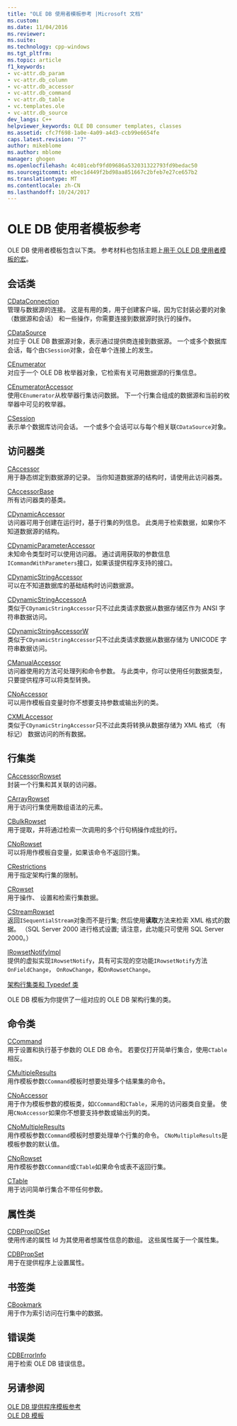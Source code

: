 ```yaml
---
title: "OLE DB 使用者模板参考 |Microsoft 文档"
ms.custom: 
ms.date: 11/04/2016
ms.reviewer: 
ms.suite: 
ms.technology: cpp-windows
ms.tgt_pltfrm: 
ms.topic: article
f1_keywords:
- vc-attr.db_param
- vc-attr.db_column
- vc-attr.db_accessor
- vc-attr.db_command
- vc-attr.db_table
- vc.templates.ole
- vc-attr.db_source
dev_langs: C++
helpviewer_keywords: OLE DB consumer templates, classes
ms.assetid: cfc7f698-1a0e-4a09-a4d3-ccb99e6654fe
caps.latest.revision: "7"
author: mikeblome
ms.author: mblome
manager: ghogen
ms.openlocfilehash: 4c401cebf9fd09686a532031322793fd9bedac50
ms.sourcegitcommit: ebec1d449f2bd98aa851667c2bfeb7e27ce657b2
ms.translationtype: MT
ms.contentlocale: zh-CN
ms.lasthandoff: 10/24/2017
---
```

# <a name="ole-db-consumer-templates-reference"></a>OLE DB 使用者模板参考
OLE DB 使用者模板包含以下类。 参考材料也包括主题上[用于 OLE DB 使用者模板的宏](../../data/oledb/macros-and-global-functions-for-ole-db-consumer-templates.md)。  
  
## <a name="session-classes"></a>会话类  
 [CDataConnection](../../data/oledb/cdataconnection-class.md)  
 管理与数据源的连接。 这是有用的类，用于创建客户端，因为它封装必要的对象 （数据源和会话） 和一些操作，你需要连接到数据源时执行的操作。  
  
 [CDataSource](../../data/oledb/cdatasource-class.md)  
 对应于 OLE DB 数据源对象，表示通过提供商连接到数据源。 一个或多个数据库会话，每个由`CSession`对象，会在单个连接上的发生。  
  
 [CEnumerator](../../data/oledb/cenumerator-class.md)  
 对应于一个 OLE DB 枚举器对象，它检索有关可用数据源的行集信息。  
  
 [CEnumeratorAccessor](../../data/oledb/cenumeratoraccessor-class.md)  
 使用`CEnumerator`从枚举器行集访问数据。 下一个行集合组成的数据源和当前的枚举器中可见的枚举器。  
  
 [CSession](../../data/oledb/csession-class.md)  
 表示单个数据库访问会话。 一个或多个会话可以与每个相关联`CDataSource`对象。  
  
## <a name="accessor-classes"></a>访问器类  
 [CAccessor](../../data/oledb/caccessor-class.md)  
 用于静态绑定到数据源的记录。 当你知道数据源的结构时，请使用此访问器类。  
  
 [CAccessorBase](../../data/oledb/caccessorbase-class.md)  
 所有访问器类的基类。  
  
 [CDynamicAccessor](../../data/oledb/cdynamicaccessor-class.md)  
 访问器可用于创建在运行时，基于行集的列信息。 此类用于检索数据，如果你不知道数据源的结构。  
  
 [CDynamicParameterAccessor](../../data/oledb/cdynamicparameteraccessor-class.md)  
 未知命令类型时可以使用访问器。 通过调用获取的参数信息`ICommandWithParameters`接口，如果该提供程序支持的接口。  
  
 [CDynamicStringAccessor](../../data/oledb/cdynamicstringaccessor-class.md)  
 可以在不知道数据库的基础结构时访问数据源。  
  
 [CDynamicStringAccessorA](../../data/oledb/cdynamicstringaccessora-class.md)  
 类似于`CDynamicStringAccessor`只不过此类请求数据从数据存储区作为 ANSI 字符串数据访问。  
  
 [CDynamicStringAccessorW](../../data/oledb/cdynamicstringaccessorw-class.md)  
 类似于`CDynamicStringAccessor`只不过此类请求数据从数据存储为 UNICODE 字符串数据访问。  
  
 [CManualAccessor](../../data/oledb/cmanualaccessor-class.md)  
 访问器使用的方法可处理列和命令参数。 与此类中，你可以使用任何数据类型，只要提供程序可以将类型转换。  
  
 [CNoAccessor](../../data/oledb/cnoaccessor-class.md)  
 可以用作模板自变量时你不想要支持参数或输出列的类。  
  
 [CXMLAccessor](../../data/oledb/cxmlaccessor-class.md)  
 类似于`CDynamicStringAccessor`只不过此类将转换从数据存储为 XML 格式 （有标记） 数据访问的所有数据。  
  
## <a name="rowset-classes"></a>行集类  
 [CAccessorRowset](../../data/oledb/caccessorrowset-class.md)  
 封装一个行集和其关联的访问器。  
  
 [CArrayRowset](../../data/oledb/carrayrowset-class.md)  
 用于访问行集使用数组语法的元素。  
  
 [CBulkRowset](../../data/oledb/cbulkrowset-class.md)  
 用于提取，并将通过检索一次调用的多个行句柄操作成批的行。  
  
 [CNoRowset](../../data/oledb/cnorowset-class.md)  
 可以将用作模板自变量，如果该命令不返回行集。  
  
 [CRestrictions](../../data/oledb/crestrictions-class.md)  
 用于指定架构行集的限制。  
  
 [CRowset](../../data/oledb/crowset-class.md)  
 用于操作、 设置和检索行集数据。  
  
 [CStreamRowset](../../data/oledb/cstreamrowset-class.md)  
 返回`ISequentialStream`对象而不是行集; 然后使用**读取**方法来检索 XML 格式的数据。 （SQL Server 2000 进行格式设置; 请注意，此功能只可使用 SQL Server 2000。）  
  
 [IRowsetNotifyImpl](../../data/oledb/irowsetnotifyimpl-class.md)  
 提供的虚拟实现`IRowsetNotify`，具有可实现的空功能`IRowsetNotify`方法`OnFieldChange`， `OnRowChange`，和`OnRowsetChange`。  
  
 [架构行集类和 Typedef 类](../../data/oledb/schema-rowset-classes-and-typedef-classes.md)  
  
 OLE DB 模板为你提供了一组对应的 OLE DB 架构行集的类。  
  
## <a name="command-classes"></a>命令类  
 [CCommand](../../data/oledb/ccommand-class.md)  
 用于设置和执行基于参数的 OLE DB 命令。 若要仅打开简单行集合，使用`CTable`相反。  
  
 [CMultipleResults](../../data/oledb/cmultipleresults-class.md)  
 用作模板参数`CCommand`模板时想要处理多个结果集的命令。  
  
 [CNoAccessor](../../data/oledb/cnoaccessor-class.md)  
 用于作为模板参数的模板类，如`CCommand`和`CTable`，采用的访问器类自变量。 使用`CNoAccessor`如果你不想要支持参数或输出列的类。  
  
 [CNoMultipleResults](../../data/oledb/cnomultipleresults-class.md)  
 用作模板参数`CCommand`模板时想要处理单个行集的命令。 `CNoMultipleResults`是模板参数的默认值。  
  
 [CNoRowset](../../data/oledb/cnorowset-class.md)  
 用作模板参数`CCommand`或`CTable`如果命令或表不返回行集。  
  
 [CTable](../../data/oledb/ctable-class.md)  
 用于访问简单行集合不带任何参数。  
  
## <a name="property-classes"></a>属性类  
 [CDBPropIDSet](../../data/oledb/cdbpropidset-class.md)  
 使用传递的属性 Id 为其使用者想属性信息的数组。 这些属性属于一个属性集。  
  
 [CDBPropSet](../../data/oledb/cdbpropset-class.md)  
 用于在提供程序上设置属性。  
  
## <a name="bookmark-class"></a>书签类  
 [CBookmark](../../data/oledb/cbookmark-class.md)  
 用于作为索引访问在行集中的数据。  
  
## <a name="error-class"></a>错误类  
 [CDBErrorInfo](../../data/oledb/cdberrorinfo-class.md)  
 用于检索 OLE DB 错误信息。  
  
## <a name="see-also"></a>另请参阅  
 [OLE DB 提供程序模板参考](../../data/oledb/ole-db-provider-templates-reference.md)   
 [OLE DB 模板](../../data/oledb/ole-db-templates.md)